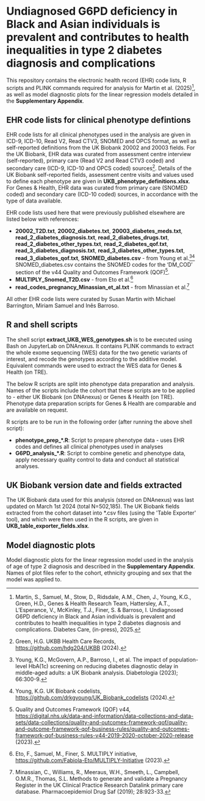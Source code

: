 # Undiagnosed G6PD deficiency in Black and Asian individuals is prevalent and contributes to health inequalities in type 2 diabetes diagnosis and complications

This repository contains the electronic health record (EHR) code lists, R scripts and PLINK commands required for analysis for Martin et al. (2025)[^1], as well as model diagnostic plots for the linear regression models detailed in the **Supplementary Appendix**.

[^1]: Martin, S., Samuel, M., Stow, D., Ridsdale, A.M., Chen, J., Young, K.G., Green, H.D., Genes & Health Research Team, Hattersley, A.T., L’Esperance, V., McKinley, T.J., Finer, S. & Barroso, I. Undiagnosed G6PD deficiency in Black and Asian individuals is prevalent and contributes to health inequalities in type 2 diabetes diagnosis and complications. Diabetes Care, (in-press), 2025.

## EHR code lists for clinical phenotype defintions
EHR code lists for all clinical phenotypes used in the analysis are given in ICD-9, ICD-10, Read V2, Read CTV3, SNOMED and OPCS format, as well as self-reported definitions from the UK Biobank 20002 and 20003 fields. For the UK Biobank, EHR data was curated from assessment centre interview (self-reported), primary care (Read V2 and Read CTV3 coded) and secondary care (ICD-9, ICD-10 and OPCS coded) sources[^2]. Details of the UK Biobank self-reported fields, assessment centre visits and values used to define each phenotype are given in **UKB_phenotype_definitions.xlsx**. For Genes & Health, EHR data was curated from primary care (SNOMED coded) and secondary care (ICD-10 coded) sources, in accordance with the type of data available.

[^2]: Green, H.G. UKBB Health Care Records, <https://github.com/hdg204/UKBB> (2024).

EHR code lists used here that were previously published elsewhere are listed below with references:
- **20002_T2D.txt**, **20002_diabetes.txt**, **20003_diabetes_meds.txt**, **read_2_diabetes_diagnosis.txt**, **read_2_diabetes_drugs.txt**, **read_2_diabetes_other_types.txt**, **read_2_diabetes_qof.txt**, **read_3_diabetes_diagnosis.txt**, **read_3_diabetes_other_types.txt**, **read_3_diabetes_qof.txt**, **SNOMED_diabetes.csv** - from Young et al.[^3][^4] SNOMED_diabetes.csv contains the SNOMED codes for the ‘DM_COD’ section of the v44 Quality and Outcomes Framework (QOF)[^5].
- **MULTIPLY_Snomed_T2D.csv** - from Eto et al.[^6]
- **read_codes_pregnancy_Minassian_et_al.txt** - from Minassian et al.[^7]

[^3]: Young, K.G., McGovern, A.P., Barroso, I., et al. The impact of population-level HbA(1c) screening on reducing diabetes diagnostic delay in middle-aged adults: a UK Biobank analysis. Diabetologia (2023); 66:300-9.
[^4]: Young, K.G. UK Biobank codelists, <https://github.com/drkgyoung/UK_Biobank_codelists> (2024).
[^5]: Quality and Outcomes Framework (QOF) v44, <https://digital.nhs.uk/data-and-information/data-collections-and-data-sets/data-collections/quality-and-outcomes-framework-qof/quality-and-outcome-framework-qof-business-rules/quality-and-outcomes-framework-qof-business-rules-v44-2019-2020-october-2020-release> (2023).
[^6]: Eto, F., Samuel, M., Finer, S. MULTIPLY initiative, <https://github.com/Fabiola-Eto/MULTIPLY-Initiative> (2023).
[^7]: Minassian, C., Williams, R., Meeraus, W.H., Smeeth, L., Campbell, O.M.R., Thomas, S.L. Methods to generate and validate a Pregnancy Register in the UK Clinical Practice Research Datalink primary care database. Pharmacoepidemiol Drug Saf (2019); 28:923-33.

All other EHR code lists were curated by Susan Martin with Michael Barrington, Miriam Samuel and Inês Barroso.

## R and shell scripts

The shell script **extract_UKB_WES_genotypes.sh** is to be executed using Bash on JupyterLab on DNAnexus. It contains PLINK commands to extract the whole exome sequencing (WES) data for the two genetic variants of interest, and recode the genotypes according to the additive model. Equivalent commands were used to extract the WES data for Genes & Health (on TRE).

The below R scripts are split into phenotype data preparation and analysis. Names of the scripts include the cohort that these scripts are to be applied to - either UK Biobank (on DNAnexus) or Genes & Health (on TRE). Phenotype data preparation scripts for Genes & Health are comparable and are available on request.

R scripts are to be run in the following order (after running the above shell script):
- **phenotype_prep_*.R**: Script to prepare phenotype data - uses EHR codes and defines all clinical phenotypes used in analyses
- **G6PD_analysis_*.R**: Script to combine genetic and phenotype data, apply necessary quality control to data and conduct all statistical analyses.

## UK Biobank version date and fields extracted
The UK Biobank data used for this analysis (stored on DNAnexus) was last updated on March 1st 2024 (total N=502,185). The UK Biobank fields extracted from the cohort dataset into *.csv files (using the 'Table Exporter' tool), and which were then used in the R scripts, are given in **UKB_table_exporter_fields.xlsx**.

## Model diagnostic plots
Model diagnostic plots for the linear regression model used in the analysis of age of type 2 diagnosis and described in the **Supplementary Appendix**. Names of plot files refer to the cohort, ethnicity grouping and sex that the model was applied to.
